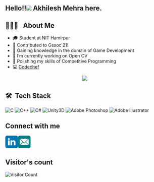 <h2> Hello!!<img src="https://github.com/TheDudeThatCode/TheDudeThatCode/blob/master/Assets/Hi.gif" width="29px"> Akhilesh Mehra here. </h2>



## 👨🏻‍💻 &nbsp; About Me
- 🎓 Student at NIT Hamirpur
- 🔭 Contributed to Gssoc'21!
- 🌱 Gaining knowledge in the domain of Game Development 
- 🔭 I’m currently working on Open CV
- :dart: Polishing my skills of Competitive Programming
- :computer: [Codechef](https://www.codechef.com/users/akhilesh4531)


<p align ="center" width = "100%">
<img src="https://github-readme-stats.vercel.app/api?username=Akhilesh2002&hide=stars&show_icons=true&theme=radical">
</p>

## 🛠 &nbsp;Tech Stack
<p>
 <img alt="C" src="https://img.shields.io/badge/c%20-%2300599C.svg?&style=for-the-badge&logo=c&logoColor=white"/>
 <img alt="C++" src="https://img.shields.io/badge/c++%20-%2300599C.svg?&style=for-the-badge&logo=c%2B%2B&ogoColor=white"/>
 <img alt="C#" src="https://img.shields.io/badge/C%23-239120?style=for-the-badge&logo=c-sharp&logoColor=white"/>
 <img alt="Unity3D"src="https://img.shields.io/badge/Unity-100000?style=for-the-badge&logo=unity&logoColor=white"/>
 <img alt="Adobe Photoshop" src="https://img.shields.io/badge/adobe%20photoshop%20-%2331A8FF.svg?&style=for-the-badge&logo=adobe%20photoshop&logoColor=white"/>
 <img alt="Adobe Illustrator" src="https://img.shields.io/badge/Adobe%20Illustrator-FF9A00?style=for-the-badge&logo=adobe%20illustrator&logoColor=white"
<\p>

 
## Connect with me
[<img align = "left" width = "40px" height = "40px" src = "https://github.com/edent/SuperTinyIcons/blob/master/images/svg/linkedin.svg">](https://www.linkedin.com/in/akhilesh-mehra-0a05b3197/)
[<img width = "40px" height = "40px" src = "https://github.com/edent/SuperTinyIcons/blob/master/images/svg/email.svg">](mailto:akhileshmehra80@gmail.com)

## Visitor's count

![Visitor Count](https://profile-counter.glitch.me/{AKhilesh2002}/count.svg)
<!--
## Github Stats
![Shubham's GitHub stats](https://github-readme-stats.vercel.app/api?username=ShubhamGupta577&hide=stars&show_icons=true&theme=radical)
![Top Langs](https://github-readme-stats.vercel.app/api/top-langs/?username=ShubhamGupta577&layout=compact&theme=radical)
-->


<!--
**ShubhamGupta577/ShubhamGupta577** is a ✨ _special_ ✨ repository because its `README.md` (this file) appears on your GitHub profile.

Here are some ideas to get you started:

- 🔭 I’m currently working on ...
- 🌱 I’m currently learning ...
- 👯 I’m looking to collaborate on ...
- 🤔 I’m looking for help with ...
- 💬 Ask me about ...
- 📫 How to reach me: ...
- 😄 Pronouns: ...
- ⚡ Fun fact: ...
-->
